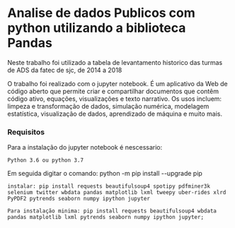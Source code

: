 <h1>Analise de dados Publicos com python utilizando a biblioteca Pandas </h1>

<p>Neste trabalho foi utilizado a tabela de levantamento historico das turmas de ADS da fatec de sjc, de 2014 a 2018 </p>

<p>O trabalho foi realizado com o jupyter notebook. É um aplicativo da Web de código aberto que permite criar e compartilhar documentos que contêm código ativo, 
equações, visualizações e texto narrativo. Os usos incluem: limpeza e transformação de dados, 
simulação numérica, modelagem estatística, 
visualização de dados, aprendizado de máquina e muito mais.
</p>

<h3>Requisitos</h3>

<p>Para a instalação do jupyter notebook é nescessario:

```
Python 3.6 ou python 3.7
```	

Em seguida digitar o comando: python -m pip install --upgrade pip

```
instalar: pip install requests beautifulsoup4 spotipy pdfminer3k selenium twitter wbdata pandas matplotlib lxml tweepy uber-rides xlrd PyPDF2 pytrends seaborn numpy ipython jupyter	
```		

```
Para instalação minima: pip install requests beautifulsoup4 wbdata pandas matplotlib lxml pytrends seaborn numpy ipython jupyter;
```
</p>
	

